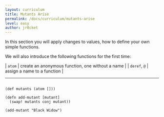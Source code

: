 ```yaml
---
layout: curriculum
title: Mutants Arise 
permalink: /docs/curriculum/mutants-arise
level: easy
author: jr0cket
---
```


In this section you will apply changes to values, how to define your own simple functions.

We will also introduce the following functions for the first time:

| `atom`       | create an anonymous function, one without a name |
| `deref`, `@` | assign a name to a function                      |

<hr />

<!-- Using expression evaluation fix to make string appear as a value in klipse -->
<pre><code class="language-klipse" data-eval-context="expr">
(def mutants (atom []))

(defn add-mutant [mutant]
  (swap! mutants conj mutant))

(add-mutant "Black Widow")
</code></pre>
